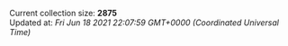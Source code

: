 Current collection size: **2875**  
Updated at: *Fri Jun 18 2021 22:07:59 GMT+0000 (Coordinated Universal Time)*